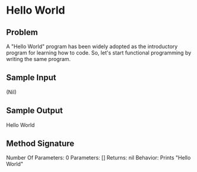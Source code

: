 # Hello World

## Problem
A "Hello World" program has been widely adopted as the introductory program for learning how to code. So, let's start functional programming by writing the same program.

## Sample Input
(Nil)

## Sample Output
Hello World

## Method Signature
Number Of Parameters: 0
Parameters: []
Returns: nil
Behavior: Prints "Hello World"
